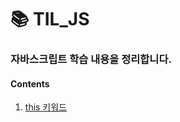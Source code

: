 # 📚 TIL_JS
###  자바스크립트 학습 내용을 정리합니다.
#### Contents
1) [this 키워드](https://github.com/devSeung0v0/TIL_JS/blob/main/this.js)
